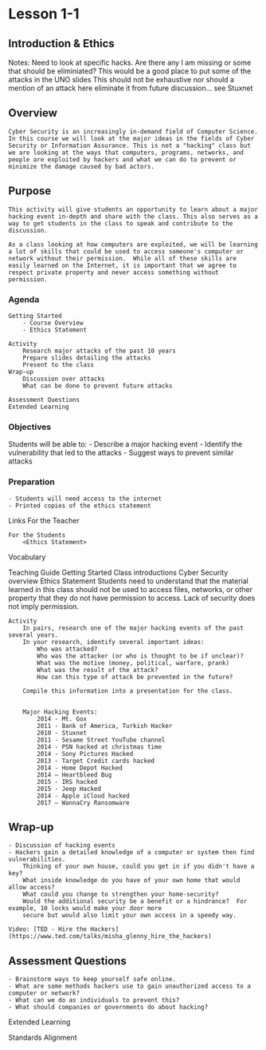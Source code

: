 # Lesson 1-1
## Introduction & Ethics

Notes:
	Need to look at specific hacks. 
		Are there any I am missing or some that should be eliminiated?
		This would be a good place to put some of the attacks in the UNO slides
		This should not be exhaustive nor should a mention of an attack here eliminate it from future discussion... see Stuxnet
	
## Overview
	Cyber Security is an increasingly in-demand field of Computer Science. In this course we will look at the major ideas in the fields of Cyber Security or Information Assurance. This is not a "hacking" class but we are looking at the ways that computers, programs, networks, and people are exploited by hackers and what we can do to prevent or minimize the damage caused by bad actors.
	
	
## Purpose
	This activity will give students an opportunity to learn about a major hacking event in-depth and share with the class. This also serves as a way to get students in the class to speak and contribute to the discussion.  
	
	As a class looking at how computers are exploited, we will be learning a lot of skills that could be used to access someone's computer or network without their permission.  While all of these skills are easily learned on the Internet, it is important that we agree to respect private property and never access something without permission.
	
	
### Agenda
	
	Getting Started
		- Course Overview
		- Ethics Statement
		
	Activity
		Research major attacks of the past 10 years
		Prepare slides detailing the attacks
		Present to the class
	Wrap-up
		Discussion over attacks
		What can be done to prevent future attacks
		
	Assessment Questions
	Extended Learning
	
### Objectives
Students will be able to:
	- Describe a major hacking event
	- Identify the vulnerability that led to the attacks
	- Suggest ways to prevent similar attacks
	
### Preparation
	- Students will need access to the internet
	- Printed copies of the ethics statement
	
Links
	For the Teacher
	
	For the Students
		<Ethics Statement>
	
Vocabulary

Teaching Guide
	Getting Started
		Class introductions
		Cyber Security overview
		Ethics Statement
			Students need to understand that the material learned in this class 
			should not be used to access files, networks, or other property that they 
			do not have permission to access.  Lack of security does not imply permission.
			
	Activity
		In pairs, research one of the major hacking events of the past several years.
		In your research, identify several important ideas:
			Who was attacked?
			Who was the attacker (or who is thought to be if unclear)?
			What was the motive (money, political, warfare, prank)
			What was the result of the attack?
			How can this type of attack be prevented in the future?
			
		Compile this information into a presentation for the class.
	
	
		Major Hacking Events:
			2014 - Mt. Gox
			2011 - Bank of America, Turkish Hacker
			2010 - Stuxnet
			2011 - Sesame Street YouTube channel
			2014 - PSN hacked at christmas time
			2014 - Sony Pictures Hacked
			2013 - Target Credit cards hacked
			2014 - Home Depot Hacked
			2014 – Heartbleed Bug
			2015 - IRS hacked
			2015 - Jeep Hacked
			2014 - Apple iCloud hacked
			2017 – WannaCry Ransomware

## Wrap-up
	- Discussion of hacking events
	- Hackers gain a detailed knowledge of a computer or system then find  vulnerabilities.  
		Thinking of your own house, could you get in if you didn't have a key?
		What inside knowledge do you have of your own home that would allow access?  
		What could you change to strengthen your home-security?
		Would the additional security be a benefit or a hindrance?  For example, 10 locks would make your door more
		secure but would also limit your own access in a speedy way.
	
	Video: [TED - Hire the Hackers](https://www.ted.com/talks/misha_glenny_hire_the_hackers)
	
## Assessment Questions
	- Brainstorm ways to keep yourself safe online.
	- What are some methods hackers use to gain unauthorized access to a computer or network?
	- What can we do as individuals to prevent this?
	- What should companies or governments do about hacking?

Extended Learning

Standards Alignment
